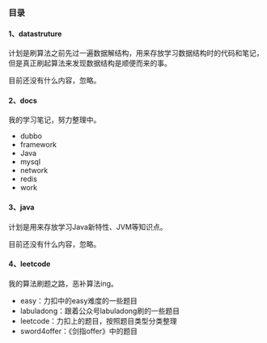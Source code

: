 ### 目录

#### 1、datastruture 
计划是刷算法之前先过一遍数据解结构，用来存放学习数据结构时的代码和笔记，但是真正刷起算法来发现数据结构是顺便而来的事。

目前还没有什么内容，忽略。

#### 2、docs
我的学习笔记，努力整理中。
- dubbo
- framework
- Java
- mysql
- network
- redis
- work

#### 3、java
计划是用来存放学习Java新特性、JVM等知识点。

目前还没有什么内容，忽略。

#### 4、leetcode
我的算法刷题之路，恶补算法ing。
- easy：力扣中的easy难度的一些题目
- labuladong：跟着公众号labuladong刷的一些题目
- leetcode：力扣上的题目，按照题目类型分类整理
- sword4offer：《剑指offer》中的题目